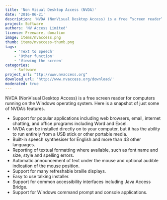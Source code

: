 ```yaml
---
title: 'Non Visual Desktop Access (NVDA)'
date: '2016-06-21'
description: 'NVDA (NonVisual Desktop Access) is a free “screen reader” which enables blind and vision impaired people to use computers.'
project: Software
authors: 'NV Access Limited'
license: Freeware, donation
image: items/nvaccess.png
thumb: items/nvaccess-thumb.png
tags:
    - 'Text to Speech'
    - 'Other function'
    - 'Viewing the screen'
categories:
    - Software
project_url: "ttp://www.nvaccess.org"
download_url: 'http://www.nvaccess.org/download/'
moderated: true
---
```

NVDA (NonVisual Desktop Access) is a free screen reader for computers running on the Windows operating system. Here is a snapshot of just some of NVDA’s features.

- Support for popular applications including web browsers, email, internet chatting, and office programs including Word and Excel.
- NVDA can be installed directly on to your computer, but it has the ability to run entirely from a USB stick or other portable media.
- Built-in speech synthesiser for English and more than 43 other languages.
- Reporting of textual formatting where available, such as font name and size, style and spelling errors.
- Automatic announcement of text under the mouse and optional audible indication of the mouse position.
- Support for many refreshable braille displays.
- Easy to use talking installer.
- Support for common accessibility interfaces including Java Access Bridge.
- Support for Windows command prompt and console applications.